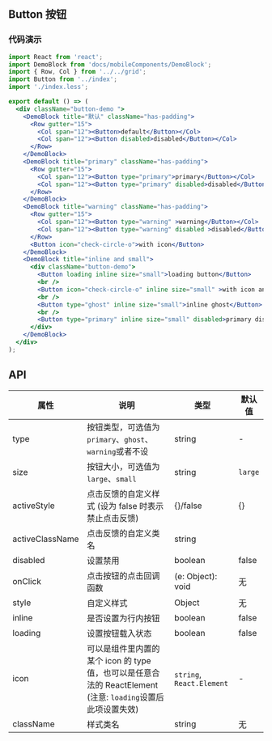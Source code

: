 ## Button 按钮

### 代码演示
```jsx
import React from 'react';
import DemoBlock from 'docs/mobileComponents/DemoBlock';
import { Row, Col } from '../../grid';
import Button from '../index';
import './index.less';

export default () => (
  <div className="button-demo ">
    <DemoBlock title="默认" className="has-padding">
      <Row gutter="15">
        <Col span="12"><Button>default</Button></Col>
        <Col span="12"><Button disabled>disabled</Button></Col>
      </Row>
    </DemoBlock>
    <DemoBlock title="primary" className="has-padding">
      <Row gutter="15">
        <Col span="12"><Button type="primary">primary</Button></Col>
        <Col span="12"><Button type="primary" disabled>disabled</Button></Col>
      </Row>
    </DemoBlock>
    <DemoBlock title="warning" className="has-padding">
      <Row gutter="15">
        <Col span="12"><Button type="warning" >warning</Button></Col>
        <Col span="12"><Button type="warning" disabled >disabled</Button></Col>
      </Row>
      <Button icon="check-circle-o">with icon</Button>
    </DemoBlock>
    <DemoBlock title="inline and small">
      <div className="button-demo">
        <Button loading inline size="small">loading button</Button>
        <br />
        <Button icon="check-circle-o" inline size="small" >with icon and inline</Button>
        <br />
        <Button type="ghost" inline size="small">inline ghost</Button>
        <br />
        <Button type="primary" inline size="small" disabled>primary disabled</Button>
      </div>
    </DemoBlock>
  </div>
);
```

## API

属性 | 说明 | 类型 | 默认值
----|-----|------|------
| type    | 按钮类型，可选值为`primary`、`ghost`、`warning`或者不设  |   string   |   -  |
| size    | 按钮大小，可选值为`large`、`small` | string | `large`|
| activeStyle  | 点击反馈的自定义样式 (设为 false 时表示禁止点击反馈) | {}/false | {} |
| activeClassName  | 点击反馈的自定义类名 | string |  |
| disabled   | 设置禁用  | boolean |    false  |
| onClick    | 点击按钮的点击回调函数 | (e: Object): void |   无  |
| style    | 自定义样式 |   Object  | 无 |
| inline     | 是否设置为行内按钮  | boolean |   false  |
| loading	   | 设置按钮载入状态	  | boolean	 | false |
| icon  | 可以是组件里内置的某个 icon 的 type 值，也可以是任意合法的 ReactElement (注意: `loading`设置后此项设置失效) | `string`, `React.Element` | -  |
| className |  样式类名 | string | 无 |
